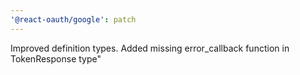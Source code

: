 ```yaml
---
'@react-oauth/google': patch
---
```


Improved definition types. Added missing error_callback function in TokenResponse type"
